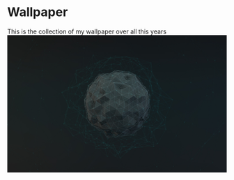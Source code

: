 # Wallpaper
This is the collection of my wallpaper over all this years
![customWallpaper1](https://github.com/suhasofficial/Wallpaper/blob/main/Unorg%20walls/myCustomWall1.jpg "myCustomWall1")
